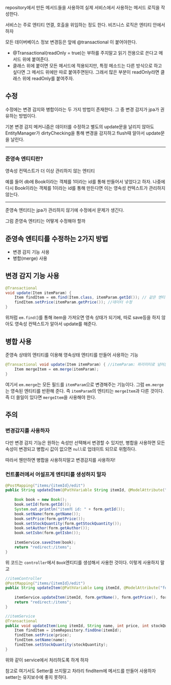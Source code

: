 repository에서 만든 메서드들을 사용하여 실제 서비스에서 사용하는 메서드 로직을 작성한다.

서비스는 주로 엔티티 연결, 호출을 위임하는 정도 한다. 비즈니스 로직은 엔티티 안에서 하자

모든 데이버베이스 정보 변경등은 앞에 @transactional 이 붙어야한다.
* @Transactional(readOnly = true)는 부하를 주지말고 읽기 전용으로 쓴다고 메서드 위에 붙여준다.
* 클래스 위에 붙이면 모든 메서드에 적용되지만, 특정 메소드는 다른 방식으로 하고 싶다면 그 메서드 위에만 따로 붙여주면된다. 그래서 많은 부분이 readOnly라면 클래스 위에 readOnly를 붙여주자.

## 수정
수정에는 변경 감지와 병합이라는 두 가지 방법이 존재한다.
그 중 변경 감지가 jpa가 권유하는 방법이다.

기본 변경 감지 메커니즘은 데이터를 수정하고 별도의 update문을 날리지 않아도 EntityManager가 dirtyChecking을 통해 변경을 감지하고 flush때 알아서 update문을 날린다.


---
### 준영속 엔티티란?
영속성 컨텍스트가 더 이상 관리하지 않는 엔티티

예를 들어 db에 Book이라는 객체를 1이라는 id를 통해 만들어서 넣었다고 하자.
나중에 다시 Book이라는 객체를 1이라는 id를 통해 만든다면 이는 영속성 컨텍스트가 관리하지 않는다.

---
준영속 엔티티는 jpa가 관리하지 않기에 수정에서 문제가 생긴다.

그럼 준영속 엔티티는 어떻게 수정해야 할까

## 준영속 엔티티를 수정하는 2가지 방법
* 변경 감지 기능 사용
* 병합(merge) 사용
## 변경 감지 기능 사용
```java
@Transactional
void update(Item itemParam) {
	Item findItem = em.find(Item.class, itemParam.getId()); // 같은 엔티티를 조
	findItem.setPrice(itemParam.getPrice()); //데이터 수정
}
```
위처럼 `em.find(`)를 통해 item을 가져오면 영속 상태가 되기에, 따로 save등을 하지 않아도 영속성 컨텍스트가 알아서 update를 해준다.

## 병합 사용
준영속 상태의 엔티티를 이용해 영속상태 엔티티를 만들어 사용하는 기능
```java
@Transactional void update(Item itemParam) { //itemParam: 파리미터로 넘어온 준영속 상태의 엔티티 
	Item mergeItem = em.merge(itemParam); 
}
```
여기서 `em.merge`는 모든 필드를 `itemParam`으로 변경해주는 기능이다.
그럼 `em.merge`는 영속된 엔티티를 반환해 준다.
즉 `itemParam`의 엔티티는 `mergeItem`과 다른 것이다.
즉 더 쓸일이 있다면 `mergeItem`을 사용해야 한다.

## 주의
### 변경감지를 사용하자
다만 변경 감지 기능은 원하는 속성만 선택해서 변경할 수 있지만, 병합을 사용하면 모든 속성이 변경되고 병합시 값이 없으면 `null`로 업데이트 되므로 위험하다.

따라서 웬만하면 병합을 사용하지말고 변경감지를 사용하자!

### 컨트롤러에서 어설프게 엔티티를 생성하지 말자
```java
@PostMapping("items/{itemId}/edit")  
public String updateItem(@PathVariable String itemId, @ModelAttribute("form") BookForm form) {  
  
    Book book = new Book();  
    book.setId(form.getId());  
    System.out.println("item의 id: " + form.getId());  
    book.setName(form.getName());  
    book.setPrice(form.getPrice());  
    book.setStockQuantity(form.getStockQuantity());  
    book.setAuthor(form.getAuthor());  
    book.setIsbn(form.getIsbn());  
  
    itemService.saveItem(book);  
    return "redirect:/items";  
}
```
위 코드는 `controller`에서 `Book`엔티티를 생성해서 사용한 것이다.
이렇게 사용하지 말고

```java
//itemController
@PostMapping("items/{itemId}/edit")  
public String updateItem(@PathVariable Long itemId, @ModelAttribute("form") BookForm form) {  
  
    itemService.updateItem(itemId, form.getName(), form.getPrice(), form.getStockQuantity());  
    return "redirect:/items";  
}
```
```java
//itemService
@Transactional  
public void updateItem(Long itemId, String name, int price, int stockQuantity) {  
    Item findItem = itemRepository.findOne(itemId);  
    findItem.setPrice(price);  
    findItem.setName(name);  
    findItem.setStockQuantity(stockQuantity);  
}
```
위와 같이 service에서 처리하도록 하게 하자

참고로 여기서도 Setter를 쓰지말고 차라리 findItem에 메서드를 만들어 사용하자
setter는 유지보수에 좋지 못하다.